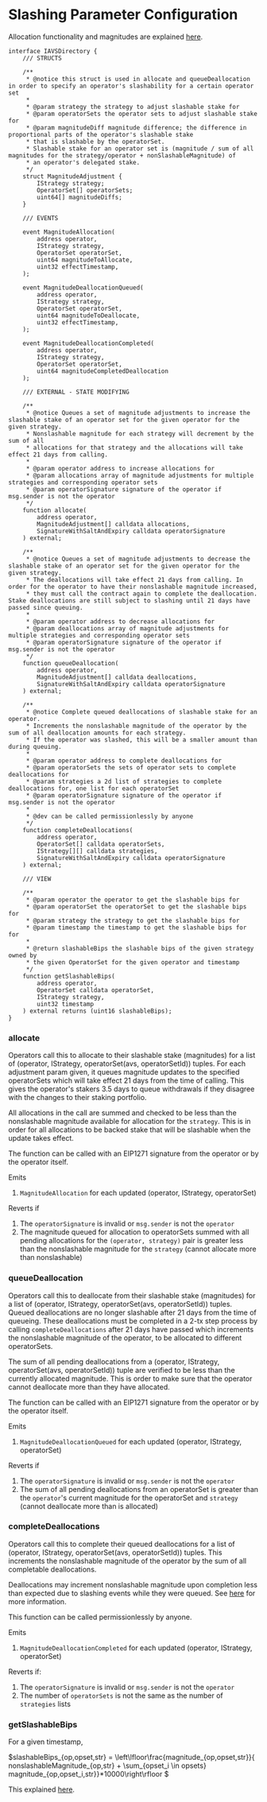 # Slashing Parameter Configuration

Allocation functionality and magnitudes are explained [here](https://www.notion.so/eigen-labs/Allocator-Functionality-282a008ab7a14c79a25ec2954f8f5912).

```solidity
interface IAVSDirectory {
    /// STRUCTS

    /**
     * @notice this struct is used in allocate and queueDeallocation in order to specify an operator's slashability for a certain operator set
     *
     * @param strategy the strategy to adjust slashable stake for
     * @param operatorSets the operator sets to adjust slashable stake for
     * @param magnitudeDiff magnitude difference; the difference in proportional parts of the operator's slashable stake
     * that is slashable by the operatorSet.
     * Slashable stake for an operator set is (magnitude / sum of all magnitudes for the strategy/operator + nonSlashableMagnitude) of
     * an operator's delegated stake.
     */
    struct MagnitudeAdjustment {
        IStrategy strategy;
        OperatorSet[] operatorSets;
        uint64[] magnitudeDiffs;
    }

    /// EVENTS

    event MagnitudeAllocation(
        address operator,
        IStrategy strategy,
        OperatorSet operatorSet,
        uint64 magnitudeToAllocate,
        uint32 effectTimestamp,
    );

    event MagnitudeDeallocationQueued(
        address operator,
        IStrategy strategy,
        OperatorSet operatorSet,
        uint64 magnitudeToDeallocate,
        uint32 effectTimestamp,
    );

    event MagnitudeDeallocationCompleted(
        address operator,
        IStrategy strategy,
        OperatorSet operatorSet,
        uint64 magnitudeCompletedDeallocation
    );

    /// EXTERNAL - STATE MODIFYING
    
    /**
     * @notice Queues a set of magnitude adjustments to increase the slashable stake of an operator set for the given operator for the given strategy.
     * Nonslashable magnitude for each strategy will decrement by the sum of all 
     * allocations for that strategy and the allocations will take effect 21 days from calling.
     *
     * @param operator address to increase allocations for
     * @param allocations array of magnitude adjustments for multiple strategies and corresponding operator sets
     * @param operatorSignature signature of the operator if msg.sender is not the operator
     */
    function allocate(
        address operator,
        MagnitudeAdjustment[] calldata allocations,
        SignatureWithSaltAndExpiry calldata operatorSignature
    ) external;

    /**
     * @notice Queues a set of magnitude adjustments to decrease the slashable stake of an operator set for the given operator for the given strategy.
     * The deallocations will take effect 21 days from calling. In order for the operator to have their nonslashable magnitude increased, 
     * they must call the contract again to complete the deallocation. Stake deallocations are still subject to slashing until 21 days have passed since queuing.
     *
     * @param operator address to decrease allocations for
     * @param deallocations array of magnitude adjustments for multiple strategies and corresponding operator sets
     * @param operatorSignature signature of the operator if msg.sender is not the operator
     */
    function queueDeallocation(
        address operator,
        MagnitudeAdjustment[] calldata deallocations,
        SignatureWithSaltAndExpiry calldata operatorSignature
    ) external;

    /**
     * @notice Complete queued deallocations of slashable stake for an operator.
     * Increments the nonslashable magnitude of the operator by the sum of all deallocation amounts for each strategy. 
     * If the operator was slashed, this will be a smaller amount than during queuing.
     *
     * @param operator address to complete deallocations for
     * @param operatorSets the sets of operator sets to complete deallocations for
     * @param strategies a 2d list of strategies to complete deallocations for, one list for each operatorSet
     * @param operatorSignature signature of the operator if msg.sender is not the operator
     *
     * @dev can be called permissionlessly by anyone
     */
    function completeDeallocations(
        address operator,
        OperatorSet[] calldata operatorSets,
        IStrategy[][] calldata strategies,
        SignatureWithSaltAndExpiry calldata operatorSignature
    ) external;

    /// VIEW

    /**
     * @param operator the operator to get the slashable bips for
     * @param operatorSet the operatorSet to get the slashable bips for
     * @param strategy the strategy to get the slashable bips for
     * @param timestamp the timestamp to get the slashable bips for for
     *
     * @return slashableBips the slashable bips of the given strategy owned by
     * the given OperatorSet for the given operator and timestamp
     */
    function getSlashableBips(
        address operator,
        OperatorSet calldata operatorSet,
        IStrategy strategy,
        uint32 timestamp
    ) external returns (uint16 slashableBips);
}
```

### allocate

Operators call this to allocate to their slashable stake (magnitudes) for a list of (operator, IStrategy, operatorSet(avs, operatorSetId)) tuples. For each adjustment param given, it queues magnitude updates to the specified operatorSets which will take effect 21 days from the time of calling. This gives the operator's stakers 3.5 days to queue withdrawals if they disagree with the changes to their staking portfolio.

All allocations in the call are summed and checked to be less than the nonslashable magnitude available for allocation for the `strategy`. This is in order for all allocations to be backed stake that will be slashable when the update takes effect.

The function can be called with an EIP1271 signature from the operator or by the operator itself.

Emits

1. `MagnitudeAllocation` for each updated (operator, IStrategy, operatorSet)

Reverts if

1. The `operatorSignature` is invalid or `msg.sender` is not the `operator`
2. The magnitude queued for allocation to operatorSets summed with all pending allocations for the `(operator, strategy)` pair is greater less than the nonslashable magnitude for the `strategy` (cannot allocate more than nonslashable)

### queueDeallocation

Operators call this to deallocate from their slashable stake (magnitudes) for a list of (operator, IStrategy, operatorSet(avs, operatorSetId)) tuples. Queued deallocations are no longer slashable after 21 days from the time of queueing.
These deallocations must be completed in a 2-tx step process by calling `completeDeallocations` after 21 days have passed which increments the nonslashable magnitude of the operator, to be allocated to different operatorSets.

The sum of all pending deallocations from a (operator, IStrategy, operatorSet(avs, operatorSetId)) tuple are verified to be less than the currently allocated magnitude. This is order to make sure that the operator cannot deallocate more than they have allocated.

The function can be called with an EIP1271 signature from the operator or by the operator itself.

Emits

1. `MagnitudeDeallocationQueued` for each updated (operator, IStrategy, operatorSet)

Reverts if

1. The `operatorSignature` is invalid or `msg.sender` is not the `operator`
2. The sum of all pending deallocations from an operatorSet is greater than the `operator`'s current magnitude for the operatorSet and `strategy` (cannot deallocate more than is allocated)

### completeDeallocations

Operators call this to complete their queued deallocations for a list of (operator, IStrategy, operatorSet(avs, operatorSetId)) tuples. This increments the nonslashable magnitude of the operator by the sum of all completable deallocations.

Deallocations may increment nonslashable magnitude upon completion less than expected due to slashing events while they were queued. See [here](https://www.notion.so/eigen-labs/Allocator-Functionality-282a008ab7a14c79a25ec2954f8f5912) for more information.

This function can be called permissionlessly by anyone.

Emits

1. `MagnitudeDeallocationCompleted` for each updated (operator, IStrategy, operatorSet)

Reverts if:

1. The `operatorSignature` is invalid or `msg.sender` is not the `operator`
2. The number of `operatorSets` is not the same as the number of `strategies` lists

### getSlashableBips

For a given timestamp,

$slashableBips_{op,opset,str} = 
\left\lfloor\frac{magnitude_{op,opset,str}}{ nonslashableMagnitude_{op,str} + \sum_{opset_i \in opsets} magnitude_{op,opset_i,str}}*10000\right\rfloor
$

This explained [here](https://www.notion.so/eigen-labs/Allocator-Functionality-282a008ab7a14c79a25ec2954f8f5912).
